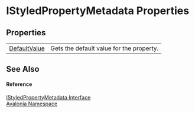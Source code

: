 # IStyledPropertyMetadata Properties




## Properties
<table>
<tr>
<td><a href="P_Avalonia_IStyledPropertyMetadata_DefaultValue">DefaultValue</a></td>
<td>Gets the default value for the property.</td>
</tr>
</table>

## See Also


#### Reference
<a href="T_Avalonia_IStyledPropertyMetadata">IStyledPropertyMetadata Interface</a>  
<a href="N_Avalonia">Avalonia Namespace</a>  

